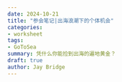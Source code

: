 ```yaml
---
date: 2024-10-21
title: "参会笔记|出海浪潮下的个体机会"
categories: 
- worksheet
tags: 
- GoToSea
summary: 凭什么你能捡到出海的遍地黄金？
draft: true
author: Jay Bridge
---
```

